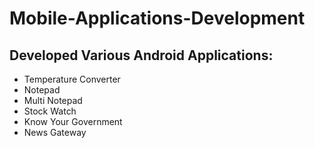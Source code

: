 # Mobile-Applications-Development

## Developed Various Android Applications:

* Temperature Converter
* Notepad
* Multi Notepad
* Stock Watch
* Know Your Government
* News Gateway